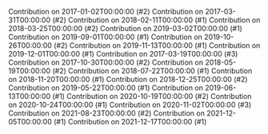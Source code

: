 Contribution on 2017-01-02T00:00:00 (#2)
Contribution on 2017-03-31T00:00:00 (#2)
Contribution on 2018-02-11T00:00:00 (#1)
Contribution on 2018-03-25T00:00:00 (#2)
Contribution on 2019-03-02T00:00:00 (#1)
Contribution on 2019-09-01T00:00:00 (#1)
Contribution on 2019-10-26T00:00:00 (#2)
Contribution on 2019-11-13T00:00:00 (#1)
Contribution on 2019-12-01T00:00:00 (#1)
Contribution on 2017-03-19T00:00:00 (#3)
Contribution on 2017-10-30T00:00:00 (#2)
Contribution on 2018-05-19T00:00:00 (#2)
Contribution on 2018-07-22T00:00:00 (#1)
Contribution on 2018-11-20T00:00:00 (#1)
Contribution on 2018-12-25T00:00:00 (#2)
Contribution on 2019-05-22T00:00:00 (#1)
Contribution on 2019-06-13T00:00:00 (#1)
Contribution on 2020-10-19T00:00:00 (#2)
Contribution on 2020-10-24T00:00:00 (#1)
Contribution on 2020-11-02T00:00:00 (#3)
Contribution on 2021-08-23T00:00:00 (#2)
Contribution on 2021-12-05T00:00:00 (#1)
Contribution on 2021-12-17T00:00:00 (#1)
